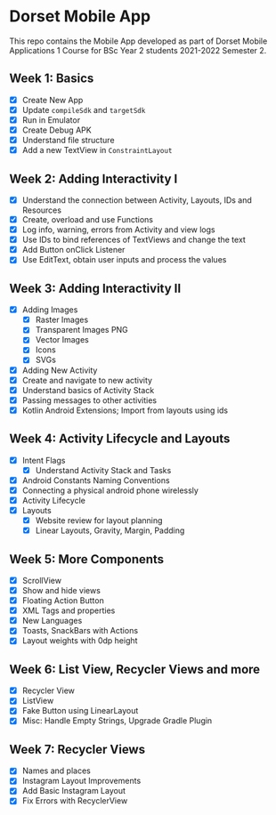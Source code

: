 # Dorset Mobile App

This repo contains the Mobile App developed as part of Dorset Mobile Applications 1 Course for BSc Year 2 students 2021-2022 Semester 2.

## Week 1: Basics

- [x] Create New App
- [x] Update `compileSdk` and `targetSdk`
- [x] Run in Emulator
- [x] Create Debug APK
- [x] Understand file structure
- [x] Add a new TextView in `ConstraintLayout`

## Week 2: Adding Interactivity I

- [x] Understand the connection between Activity, Layouts, IDs and Resources
- [x] Create, overload and use Functions
- [x] Log info, warning, errors from Activity and view logs
- [x] Use IDs to bind references of TextViews and change the text
- [x] Add Button onClick Listener
- [x] Use EditText, obtain user inputs and process the values

## Week 3: Adding Interactivity II

- [x] Adding Images
    - [x] Raster Images
    - [x] Transparent Images PNG
    - [x] Vector Images
    - [x] Icons
    - [x] SVGs
- [x] Adding New Activity
- [x] Create and navigate to new activity
- [x] Understand basics of Activity Stack
- [x] Passing messages to other activities
- [x] Kotlin Android Extensions; Import from layouts using ids

## Week 4: Activity Lifecycle and Layouts

- [x] Intent Flags
  - [x] Understand Activity Stack and Tasks
- [x] Android Constants Naming Conventions
- [x] Connecting a physical android phone wirelessly
- [x] Activity Lifecycle
- [x] Layouts
  - [x] Website review for layout planning 
  - [x] Linear Layouts, Gravity, Margin, Padding

## Week 5: More Components

- [x] ScrollView
- [x] Show and hide views
- [x] Floating Action Button
- [x] XML Tags and properties
- [x] New Languages
- [x] Toasts, SnackBars with Actions
- [x] Layout weights with 0dp height

## Week 6: List View, Recycler Views and more

- [x] Recycler View
- [x] ListView
- [x] Fake Button using LinearLayout
- [x] Misc: Handle Empty Strings, Upgrade Gradle Plugin

## Week 7: Recycler Views

 - [x] Names and places
 - [x] Instagram Layout Improvements
 - [x] Add Basic Instagram Layout
 - [x] Fix Errors with RecyclerView
